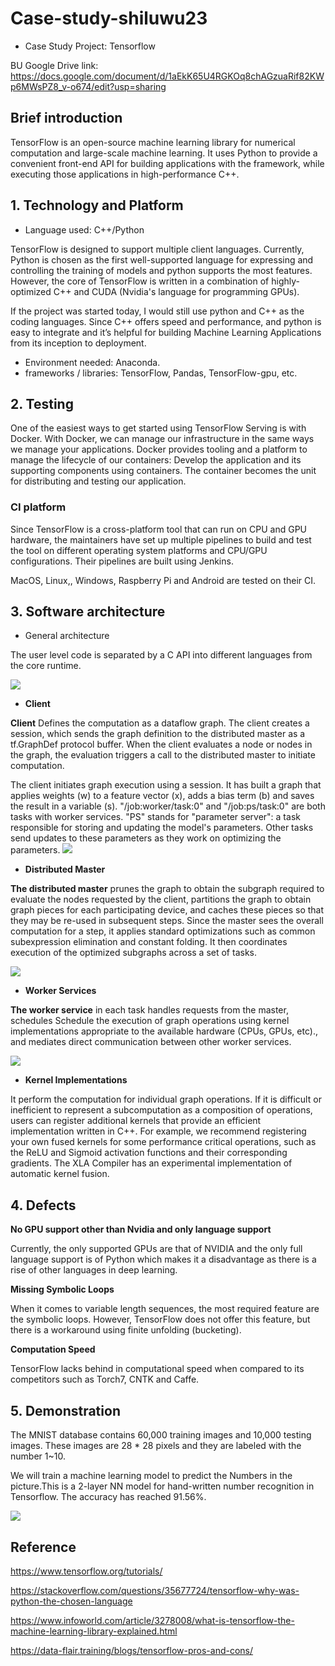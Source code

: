# Case-study-shiluwu23
* Case Study Project: Tensorflow

BU Google Drive link:
https://docs.google.com/document/d/1aEkK65U4RGKOq8chAGzuaRif82KWp6MWsPZ8_v-o674/edit?usp=sharing
## Brief introduction
TensorFlow is an open-source machine learning library for numerical computation and large-scale machine learning. It uses Python to provide a convenient front-end API for building applications with the framework, while executing those applications in high-performance C++.

## 1.	Technology and Platform
* Language used: C++/Python

TensorFlow is designed to support multiple client languages. Currently, Python is chosen as the first well-supported language for expressing and controlling the training of models and python supports the most features. However, the core of TensorFlow is written in a combination of highly-optimized C++ and CUDA (Nvidia's language for programming GPUs).

If the project was started today, I would still use python and C++ as the coding languages. Since C++ offers speed and performance, and python is easy to integrate and it’s helpful for building Machine Learning Applications from its inception to deployment.

*	Environment needed: Anaconda.
*	frameworks / libraries: TensorFlow, Pandas, TensorFlow-gpu, etc.
## 2.	Testing
One of the easiest ways to get started using TensorFlow Serving is with Docker. With Docker, we can manage our infrastructure in the same ways we manage your applications. Docker provides tooling and a platform to manage the lifecycle of our containers: Develop the application and its supporting components using containers. The container becomes the unit for distributing and testing our application.
### CI platform
Since TensorFlow is a cross-platform tool that can run on CPU and GPU hardware, the maintainers have set up multiple pipelines to build and test the tool on different operating system platforms and CPU/GPU configurations. Their pipelines are built using Jenkins.

MacOS, Linux,, Windows, Raspberry Pi and Android are tested on their CI.

## 3. Software architecture
* General architecture

The user level code is separated by a C API into different languages from the core runtime.

![](https://github.com/ec500-software-engineering/case-study-shiluwu23/blob/master/case%20study%20images/General%20architecture.png)


* **Client**

**Client** Defines the computation as a dataflow graph. The client creates a session, which sends the graph definition to the distributed master as a tf.GraphDef protocol buffer. When the client evaluates a node or nodes in the graph, the evaluation triggers a call to the distributed master to initiate computation.

The client initiates graph execution using a session. It has built a graph that applies weights (w) to a feature vector (x), adds a bias term (b) and saves the result in a variable (s). "/job:worker/task:0" and "/job:ps/task:0" are both tasks with worker services. "PS" stands for "parameter server": a task responsible for storing and updating the model's parameters. Other tasks send updates to these parameters as they work on optimizing the parameters. 
![](https://github.com/ec500-software-engineering/case-study-shiluwu23/blob/master/case%20study%20images/Client.png)

* **Distributed Master**

**The distributed master** prunes the graph to obtain the subgraph required to evaluate the nodes requested by the client, partitions the graph to obtain graph pieces for each participating device, and caches these pieces so that they may be re-used in subsequent steps. Since the master sees the overall computation for a step, it applies standard optimizations such as common subexpression elimination and constant folding. It then coordinates execution of the optimized subgraphs across a set of tasks.

![](https://github.com/ec500-software-engineering/case-study-shiluwu23/blob/master/case%20study%20images/Distributed%20Master.png)

* **Worker Services**

**The worker service** in each task handles requests from the master, schedules Schedule the execution of graph operations using kernel implementations appropriate to the available hardware (CPUs, GPUs, etc)., and mediates direct communication between other worker services.

![](https://github.com/ec500-software-engineering/case-study-shiluwu23/blob/master/case%20study%20images/Worker%20Services.png)

* **Kernel Implementations**

It perform the computation for individual graph operations. If it is difficult or inefficient to represent a subcomputation as a composition of operations, users can register additional kernels that provide an efficient implementation written in C++. For example, we recommend registering your own fused kernels for some performance critical operations, such as the ReLU and Sigmoid activation functions and their corresponding gradients. The XLA Compiler has an experimental implementation of automatic kernel fusion.


## 4. Defects

**No GPU support other than Nvidia and only language support**

Currently, the only supported GPUs are that of NVIDIA and the only full language support is of Python which makes it a disadvantage as there is a rise of other languages in deep learning.

**Missing Symbolic Loops**

When it comes to variable length sequences, the most required feature are the symbolic loops. However, TensorFlow does not offer this feature, but there is a workaround using finite unfolding (bucketing).

**Computation Speed**

TensorFlow lacks behind in computational speed when compared to its competitors such as Torch7, CNTK and Caffe.


## 5. Demonstration

The MNIST database contains 60,000 training images and 10,000 testing images. These images are 28 * 28 pixels and they are labeled with the number 1~10. 

We will train a machine learning model to predict the Numbers in the picture.This is a 2-layer NN model for hand-written number recognition in Tensorflow. The accuracy has reached 91.56%.

![](https://github.com/ec500-software-engineering/case-study-shiluwu23/blob/master/case%20study%20images/mnist.png)

## Reference
https://www.tensorflow.org/tutorials/

https://stackoverflow.com/questions/35677724/tensorflow-why-was-python-the-chosen-language

https://www.infoworld.com/article/3278008/what-is-tensorflow-the-machine-learning-library-explained.html

https://data-flair.training/blogs/tensorflow-pros-and-cons/
